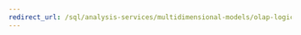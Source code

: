 ```yaml
---
redirect_url: /sql/analysis-services/multidimensional-models/olap-logical/database-objects-analysis-services-multidimensional-data?toc=%2fsql%2fanalysis-services%2fmultidimensional-models%2folap-logical%2ftoc.json
---
```

